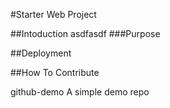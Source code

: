 #Starter Web Project

##Intoduction
asdfasdf
###Purpose

##Deployment

##How To Contribute



 github-demo
A simple demo repo
